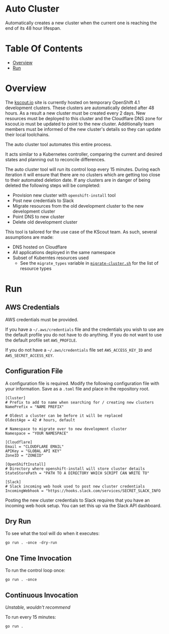 # Auto Cluster
Automatically creates a new cluster when the current one is reaching the end of
its 48 hour lifespan.

# Table Of Contents
- [Overview](#overview)
- [Run](#run)

# Overview
The [kscout.io](https://kscout.io) site is currently hosted on temporary 
OpenShift 4.1 development clusters. These clusters are automatically deleted 
after 48 hours. As a result a new cluster must be created every 2 days. New 
resources must be deployed to this cluster and the Cloudflare DNS zone for
kscout.io must be updated to point to the new cluster. Additionally team members
must be informed of the new cluster's details so they can update their 
local toolchains.

The auto cluster tool automates this entire process.  

It acts similar to a Kubernetes controller, comparing the current and desired 
states and planning out to reconcile differences.

The auto cluster tool will run its control loop every 15 minutes. During each
iteration it will ensure that there are no clusters which are getting too
close to their automated deletion date. If any clusters are in danger of being 
deleted the following steps will be completed:

- Provision new cluster with `openshift-install` tool
- Post new credentials to Slack
- Migrate resources from the old development cluster to the new
  development cluster
- Point DNS to new cluster
- Delete old development cluster

This tool is tailored for the use case of the KScout team. As such, several 
assumptions are made:

- DNS hosted on Cloudflare
- All applications deployed in the same namespace
- Subset of Kuberntes resources used
  - See the `migrate_types` variable in 
	[`migrate-cluster.sh`](migrate-cluster.sh) for the list of resource types

# Run
## AWS Credentials
AWS credentials must be provided.

If you have a `~/.aws/credentials` file and the credentials you wish to use are
the default profile you do not have to do anything. If you do not want to use
the default profile set `AWS_PROFILE`.

If you do not have a `~/.aws/credentials` file set `AWS_ACCESS_KEY_ID`
and `AWS_SECRET_ACCESS_KEY`.

## Configuration File
A configuration file is required. Modify the following configuration file with
your information. Save as a `.toml` file and place in the repository root.

```
[Cluster]
# Prefix to add to name when searching for / creating new clusters
NamePrefix = "NAME PREFIX"

# Oldest a cluster can be before it will be replaced
OldestAge = 42 # hours, default

# Namespace to migrate over to new development cluster
Namespace = "YOUR NAMESPACE"

[Cloudflare]
Email = "CLOUDFLARE EMAIL"
APIKey = "GLOBAL API KEY"
ZoneID = "ZONEID"

[OpenShiftInstall]
# Directory where openshift-install will store cluster details
StateStorePath = "PATH TO A DIRECTORY WHICH SCRIPT CAN WRITE TO"

[Slack]
# Slack incoming web hook used to post new cluster credentials
IncomingWebhook = "https://hooks.slack.com/services/SECRET_SLACK_INFO
```

Posting the new cluster credentials to Slack requires that you have an incoming
web hook setup. You can set this up via the Slack API dashboard.

## Dry Run
To see what the tool will do when it executes:

```
go run . -once -dry-run
```

## One Time Invocation
To run the control loop once:

```
go run . -once
```

## Continuous Invocation
*Unstable, wouldn't recommend*  

To run every 15 minutes:

```
go run .
```
